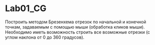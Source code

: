 # Lab01_CG
Построить методом Брезенхема отрезок по начальной и конечной точкам, задаваемым с помощью мыши (обработка кликов мыши).
Необходимо иметь возможность строить все возможные отрезки (с углом наклона от 0 до 360 градусов).
